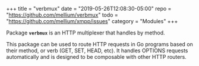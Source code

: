 +++
title    = "verbmux"
date     = "2019-05-26T12:08:30-05:00"
repo     = "https://github.com/mellium/verbmux"
todo     = "https://github.com/mellium/xmpp/issues"
category = "Modules"
+++

Package **`verbmux`** is an HTTP multiplexer that handles by method.

This package can be used to route HTTP requests in Go programs based on their
method, or verb (GET, SET, HEAD, etc).
It handles OPTIONS requests automatically and is designed to be composable with
other HTTP routers.
